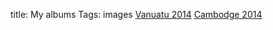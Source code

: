 title: My albums
Tags: images
[Vanuatu 2014](http://yogis.alwaysdata.net/flickr/vanuatu-2014.html)
[Cambodge 2014](http://yogis.alwaysdata.net/flickr/cambodge-2014.html)